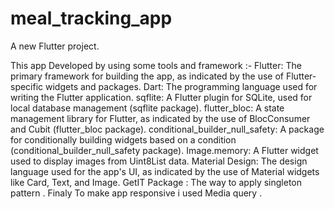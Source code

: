 # meal_tracking_app

A new Flutter project.

This app Developed by using some tools and framework :-
Flutter: The primary framework for building the app, as indicated by the use of Flutter-specific widgets and packages.
Dart: The programming language used for writing the Flutter application.
sqflite: A Flutter plugin for SQLite, used for local database management (sqflite package).
flutter_bloc: A state management library for Flutter, as indicated by the use of BlocConsumer and Cubit (flutter_bloc package).
conditional_builder_null_safety: A package for conditionally building widgets based on a condition (conditional_builder_null_safety package).
Image.memory: A Flutter widget used to display images from Uint8List data.
Material Design: The design language used for the app's UI, as indicated by the use of Material widgets like Card, Text, and Image.
GetIT Package : The way to apply singleton pattern .
Finaly To make app responsive i used Media query .
